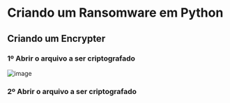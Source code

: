 # Criando um Ransomware em Python

## Criando um Encrypter
### 1º Abrir o arquivo a ser criptografado
![image](https://github.com/user-attachments/assets/5f4b2214-e529-448a-a449-36440adc204d)

### 2º Abrir o arquivo a ser criptografado

